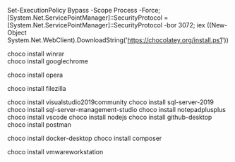 Set-ExecutionPolicy Bypass -Scope Process -Force; [System.Net.ServicePointManager]::SecurityProtocol = [System.Net.ServicePointManager]::SecurityProtocol -bor 3072; iex ((New-Object System.Net.WebClient).DownloadString('https://chocolatey.org/install.ps1'))

choco install winrar<br>
choco install googlechrome

choco install opera

choco install filezilla

choco install visualstudio2019community
choco install sql-server-2019
choco install sql-server-management-studio
choco install notepadplusplus
choco install vscode
choco install nodejs
choco install github-desktop
choco install postman


choco install docker-desktop
choco install composer


choco install vmwareworkstation
